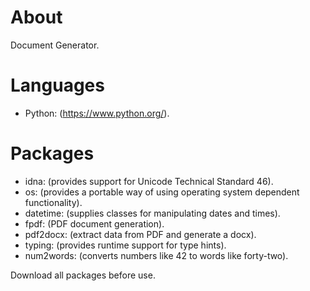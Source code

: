 # About

Document Generator.


# Languages

- Python: (https://www.python.org/).
  

# Packages

- idna: (provides support for Unicode Technical Standard 46).
- os: (provides a portable way of using operating system dependent functionality).
- datetime: (supplies classes for manipulating dates and times).
- fpdf: (PDF document generation).
- pdf2docx: (extract data from PDF and generate a docx).
- typing: (provides runtime support for type hints).
- num2words: (converts numbers like 42 to words like forty-two).

Download all packages before use.

